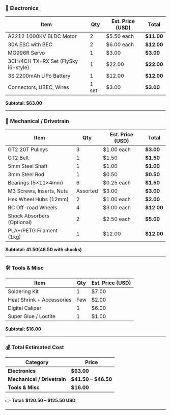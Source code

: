 ### 🧠 **Electronics**

| Item                                | Qty   | Est. Price (USD) | Total       |
| ---------------------------------- | ----- | ---------------- | ----------- |
| A2212 1000KV BLDC Motor            | 2     | $5.50 each      | **$11.00**  |
| 30A ESC with BEC                   | 2     | $6.00 each      | **$12.00**  |
| MG996R Servo                      | 1     | $3.00           | **$3.00**   |
| 3CH/4CH TX+RX Set (FlySky i6-style)| 1    | $22.00          | **$22.00**  |
| 3S 2200mAh LiPo Battery            | 1     | $12.00          | **$12.00**  |
| Connectors, UBEC, Wires            | 1 set | $3.00           | **$3.00**   |

**Subtotal: $63.00**

---

### 🔧 **Mechanical / Drivetrain**

| Item                      | Qty      | Est. Price (USD) | Total       |
| ------------------------- | -------- | ---------------- | ----------- |
| GT2 20T Pulleys           | 3        | $1.00 each      | **$3.00**   |
| GT2 Belt                  | 1        | $1.50           | **$1.50**   |
| 5mm Steel Shaft           | 1        | $1.00           | **$1.00**   |
| 3mm Steel Rod             | 1        | $0.50           | **$0.50**   |
| Bearings (5×11×4mm)       | 6        | $0.25 each      | **$1.50**   |
| M3 Screws, Inserts, Nuts  | Assorted | $3.00           | **$3.00**   |
| Hex Wheel Hubs (12mm)     | 2        | $1.00 each      | **$2.00**   |
| RC Off-road Wheels        | 4        | $3.00 each      | **$12.00**  |
| Shock Absorbers (Optional)| 2        | $2.50 each      | **$5.00**   |
| PLA+/PETG Filament (1kg)  | 1        | $12.00          | **$12.00**  |

**Subtotal: $41.50 ($46.50 with shocks)**

---

### 🛠️ **Tools & Misc**

| Item                      | Qty | Est. Price (USD) |
| ------------------------- | --- | ---------------- |
| Soldering Kit             | 1   | $7.00            |
| Heat Shrink + Accessories | Few | $2.00            |
| Digital Caliper           | 1   | $6.00            |
| Super Glue / Loctite      | 1   | $1.00            |

**Subtotal: $16.00**

---

### 💰 **Total Estimated Cost**

| Category                    | Price                 |
| --------------------------- | --------------------- |
| **Electronics**             | **$63.00**            |
| **Mechanical / Drivetrain** | **$41.50 – $46.50**   |
| **Tools & Misc**            | **$16.00**            |

👉 **Total: $120.50 – $125.50 USD**

---
